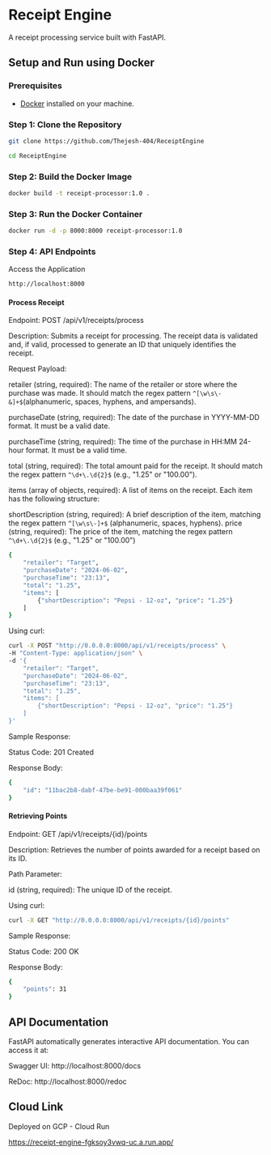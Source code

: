 # Receipt Engine

A receipt processing service built with FastAPI.

## Setup and Run using Docker

### Prerequisites

- [Docker](https://www.docker.com/get-started) installed on your machine.

### Step 1: Clone the Repository

```bash
git clone https://github.com/Thejesh-404/ReceiptEngine
```

```bash
cd ReceiptEngine
```

### Step 2: Build the Docker Image

```bash
docker build -t receipt-processor:1.0 .
```

### Step 3: Run the Docker Container

```bash
docker run -d -p 8000:8000 receipt-processor:1.0
```

### Step 4: API Endpoints

Access the Application

```bash
http://localhost:8000
```


#### Process Receipt

Endpoint: POST /api/v1/receipts/process

Description: Submits a receipt for processing. The receipt data is validated and, if valid, processed to generate an ID that uniquely identifies the receipt.

Request Payload:

retailer (string, required): The name of the retailer or store where the purchase was made. It should match the regex pattern `^[\w\s\-&]+$`(alphanumeric, spaces, hyphens, and ampersands).

purchaseDate (string, required): The date of the purchase in YYYY-MM-DD format. It must be a valid date.

purchaseTime (string, required): The time of the purchase in HH:MM 24-hour format. It must be a valid time.

total (string, required): The total amount paid for the receipt. It should match the regex pattern `^\d+\.\d{2}$` (e.g., "1.25" or "100.00").

items (array of objects, required): A list of items on the receipt. Each item has the following structure:

shortDescription (string, required): A brief description of the item, matching the regex pattern `^[\w\s\-]+$` (alphanumeric, spaces, hyphens).
price (string, required): The price of the item, matching the regex pattern `^\d+\.\d{2}$` (e.g., "1.25" or "100.00")

```bash
{
    "retailer": "Target",
    "purchaseDate": "2024-06-02",
    "purchaseTime": "23:13",
    "total": "1.25",
    "items": [
        {"shortDescription": "Pepsi - 12-oz", "price": "1.25"}
    ]
}
```


Using curl:

```bash
curl -X POST "http://0.0.0.0:8000/api/v1/receipts/process" \
-H "Content-Type: application/json" \
-d '{
    "retailer": "Target",
    "purchaseDate": "2024-06-02",
    "purchaseTime": "23:13",
    "total": "1.25",
    "items": [
        {"shortDescription": "Pepsi - 12-oz", "price": "1.25"}
    ]
}'
```


Sample Response:

Status Code: 201 Created

Response Body:
```bash
{
    "id": "11bac2b8-dabf-47be-be91-000baa39f061"
}
```

#### Retrieving Points


Endpoint: GET /api/v1/receipts/{id}/points

Description: Retrieves the number of points awarded for a receipt based on its ID.

Path Parameter:

id (string, required): The unique ID of the receipt.


Using curl:

```bash
curl -X GET "http://0.0.0.0:8000/api/v1/receipts/{id}/points"
```

Sample Response:

Status Code: 200 OK

Response Body:

```bash
{
    "points": 31
}
```

## API Documentation
FastAPI automatically generates interactive API documentation. You can access it at:

Swagger UI: http://localhost:8000/docs

ReDoc: http://localhost:8000/redoc

## Cloud Link

Deployed on GCP - Cloud Run

https://receipt-engine-fgksoy3vwq-uc.a.run.app/

